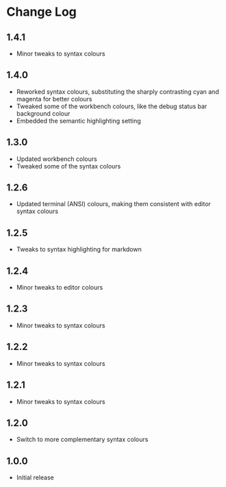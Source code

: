 # Change Log

## 1.4.1
- Minor tweaks to syntax colours

## 1.4.0
- Reworked syntax colours, substituting the sharply contrasting cyan and magenta for better colours
- Tweaked some of the workbench colours, like the debug status bar background colour
- Embedded the semantic highlighting setting

## 1.3.0
- Updated workbench colours
- Tweaked some of the syntax colours

## 1.2.6
- Updated terminal (ANSI) colours, making them consistent with editor syntax colours

## 1.2.5
- Tweaks to syntax highlighting for markdown

## 1.2.4
- Minor tweaks to editor colours

## 1.2.3
- Minor tweaks to syntax colours

## 1.2.2
- Minor tweaks to syntax colours

## 1.2.1
- Minor tweaks to syntax colours

## 1.2.0
- Switch to more complementary syntax colours

## 1.0.0
- Initial release
